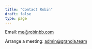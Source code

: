 ```yaml
---
title: "Contact Robin"
draft: false
type: page
---
```


Email: [me@robinbb.com](mailto:me@robinbb.com)

Arrange a meeting: [admin@granola.team](mailto:admin@granola.team)
